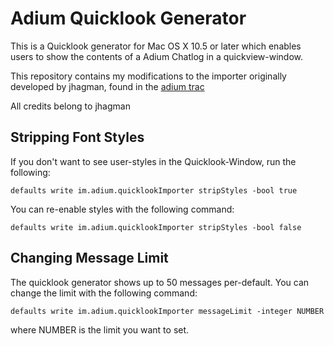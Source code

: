 # Adium Quicklook Generator #

This is a Quicklook generator for Mac OS X 10.5 or later which enables users to show the contents of a Adium Chatlog in a quickview-window.

This repository contains my modifications to the importer originally developed by jhagman, found in the [adium trac](http://trac.adium.im/ticket/7250)

All credits belong to jhagman

## Stripping Font Styles ##

If you don't want to see user-styles in the Quicklook-Window, run the following:

    defaults write im.adium.quicklookImporter stripStyles -bool true

You can re-enable styles with the following command:

    defaults write im.adium.quicklookImporter stripStyles -bool false

## Changing Message Limit ##

The quicklook generator shows up to 50 messages per-default. You can change the limit with the following command:

    defaults write im.adium.quicklookImporter messageLimit -integer NUMBER

where NUMBER is the limit you want to set.

